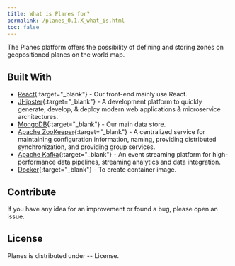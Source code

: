```yaml
---
title: What is Planes for?
permalink: /planes_0.1.X_what_is.html
toc: false
---
```


The Planes platform offers the possibility of defining and storing zones on geopositioned planes on the world map.

## Built With
- [React](https://reactjs.org/){:target="_blank"} - Our front-end mainly use React.
- [JHipster](https://www.jhipster.tech/){:target="_blank"} - A development platform to quickly generate, develop, & deploy modern web applications & microservice architectures.
- [MongoDB](https://www.mongodb.com/es){:target="_blank"} - Our main data store.
- [Apache ZooKeeper](http://redis.io/){:target="_blank"} - A centralized service for maintaining configuration information, naming, providing distributed synchronization, and providing group services.
- [Apache Kafka](http://druid.io/){:target="_blank"} - An event streaming platform for high-performance data pipelines, streaming analytics and data integration.
- [Docker](https://www.docker.com/){:target="_blank"} - To create container image.

## Contribute
If you have any idea for an improvement or found a bug, please open an issue.

## License
Planes is distributed under -- License.
